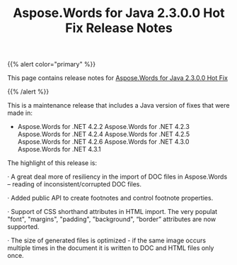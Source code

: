 ﻿---
title: Aspose.Words for Java 2.3.0.0 Hot Fix Release Notes
description: "Aspose.Words for Java 2.3.0.0 Hot Fix Release Notes – learn about the latest updates and fixes."
type: docs
weight: 10
url: /java/aspose-words-for-java-2-3-0-0-hot-fix-release-notes/
---

{{% alert color="primary" %}} 

This page contains release notes for [Aspose.Words for Java 2.3.0.0 Hot Fix](https://downloads.aspose.com/words/java/new-releases/aspose.words-for-java-2.3.0.0-hot-fix/)

{{% /alert %}} 

This is a maintenance release that includes a Java version of fixes that were made in:

- Aspose.Words for .NET 4.2.2
  Aspose.Words for .NET 4.2.3 
  Aspose.Words for .NET 4.2.4 
  Aspose.Words for .NET 4.2.5 
  Aspose.Words for .NET 4.2.6 
  Aspose.Words for .NET 4.3.0 
  Aspose.Words for .NET 4.3.1 

The highlight of this release is:

· A great deal more of resiliency in the import of DOC files in Aspose.Words – reading of inconsistent/corrupted DOC files. 

· Added public API to create footnotes and control footnote properties. 

· Support of CSS shorthand attributes in HTML import. The very populat "font", "margins", "padding", "background", “border” attributes are now supported.

· The size of generated files is optimized - if the same image occurs multiple times in the document it is written to DOC and HTML files only once.
